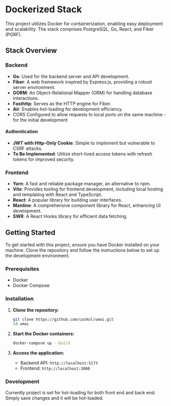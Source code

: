# Dockerized Stack

This project utilizes Docker for containerization, enabling easy deployment and scalability. The stack comprises PostgreSQL, Go, React, and Fiber (PGRF).

## Stack Overview

### Backend
- **Go**: Used for the backend server and API development.
- **Fiber**: A web framework inspired by Express.js, providing a robust server environment.
- **GORM**: An Object-Relational Mapper (ORM) for handling database interactions.
- **Fasthttp**: Serves as the HTTP engine for Fiber.
- **Air**: Enables hot-loading for development efficiency.
- CORS Configured to allow requests to local ports on the same machine - for the initial development

#### Authentication
- **JWT with Http-Only Cookie**: Simple to implement but vulnerable to CSRF attacks.
- **To Be Implemented**: Utilize short-lived access tokens with refresh tokens for improved security.

### Frontend
- **Yarn**: A fast and reliable package manager, an alternative to npm.
- **Vite**: Provides tooling for frontend development, including local hosting and templating with React and TypeScript.
- **React**: A popular library for building user interfaces.
- **Mantine**: A comprehensive component library for React, enhancing UI development.
- **SWR**: A React Hooks library for efficient data fetching.

## Getting Started

To get started with this project, ensure you have Docker installed on your machine. Clone the repository and follow the instructions below to set up the development environment.

### Prerequisites
- Docker
- Docker Compose

### Installation

1. **Clone the repository:**
    ```sh
    git clone https://github.com/cozkul/umai.git
    cd umai
    ```

2. **Start the Docker containers:**
    ```sh
    docker-compose up --build
    ```

3. **Access the application:**
    - Backend API: `http://localhost:5173`
    - Frontend: `http://localhost:3000`

### Development

Currently project is set for hot-loading for both front end and back end. Simply save changes and it will be hot-loaded.